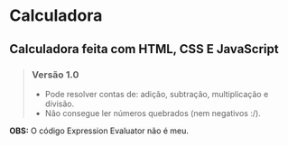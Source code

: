 # Calculadora
## Calculadora feita com HTML, CSS E JavaScript

>### **Versão 1.0**
>* Pode resolver contas de: adição, subtração, multiplicação e divisão.
>* Não consegue ler números quebrados (nem negativos :/).

**OBS:** O código Expression Evaluator não é meu.
